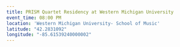 ```yaml
---
title: PRISM Quartet Residency at Western Michigan University
event_time: 08:00 PM
location: 'Western Michigan University- School of Music'
latitude: "42.2831092"
longitude: "-85.61539240000002"
---
```

